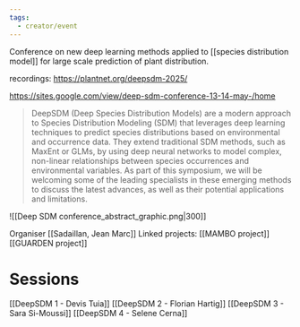```yaml
---
tags:
  - creator/event
---
```

Conference on new deep learning methods applied to [[species distribution model]] for large scale prediction of plant distribution.

recordings: https://plantnet.org/deepsdm-2025/

https://sites.google.com/view/deep-sdm-conference-13-14-may-/home
> DeepSDM (Deep Species Distribution Models) are a modern approach to Species Distribution Modeling (SDM) that leverages deep learning techniques to predict species distributions based on environmental and occurrence data. They extend traditional SDM methods, such as MaxEnt or GLMs, by using deep neural networks to model complex, non-linear relationships between species occurrences and environmental variables. As part of this symposium, we will be welcoming some of the leading specialists in these emerging methods to discuss the latest advances, as well as their potential applications and limitations.

![[Deep SDM conference_abstract_graphic.png|300]]

Organiser [[Sadaillan, Jean Marc]]
Linked projects:
[[MAMBO project]]
[[GUARDEN project]]
# Sessions
[[DeepSDM 1 - Devis Tuia]]
[[DeepSDM 2 - Florian Hartig]]
[[DeepSDM 3 -  Sara Si-Moussi]]
[[DeepSDM 4 - Selene Cerna]]